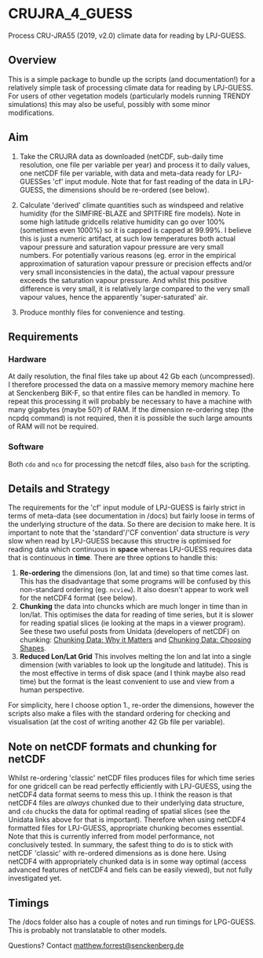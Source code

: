# CRUJRA_4_GUESS
Process CRU-JRA55 (2019, v2.0) climate data for reading by LPJ-GUESS.

## Overview
This is a simple package to bundle up the scripts (and documentation!) for a relatively simple task of processing climate data for reading by LPJ-GUESS.  For users of other vegetation models (particularly models running TRENDY simulations) this may also be useful, possibly with some minor  modifications.

## Aim
1. Take the CRUJRA data as downloaded (netCDF, sub-daily time resolution, one file per variable per year) and process it to daily values, one netCDF file per variable, with data and meta-data ready for LPJ-GUESSes 'cf' input module.  Note that for fast reading of the data in LPJ-GUESS, the dimensions should be re-ordered (see below).

2. Calculate 'derived' climate quantities such as windspeed and relative humidity (for the SIMFIRE-BLAZE and SPITFIRE fire models).  Note in some high latitude gridcells relative humidity can go over 100% (sometimes even 1000%) so it is capped is capped at 99.99%.  I believe this is just a numeric artifact, at such low temperatures both actual vapour pressure and saturation vapour pressure are very small numbers.  For potentially various reasons (eg. error in the empirical approximation of saturation vapour pressure or precision effects and/or very small inconsistencies in the data), the actual vapour pressure exceeds the saturation vapour pressure.  And whilst this positive difference is very small, it is relatively large compared to the very small vapour values, hence the apparently 'super-saturated' air. 

3. Produce monthly files for convenience and testing.

## Requirements

### Hardware
At daily resolution, the final files take up about 42 Gb each (uncompressed).  I therefore processed the data on a massive memory memory machine here at Senckenberg BiK-F, so that entire files can be handled in memory.  To repeat this processing it will probably be necessary to have a machine with many gigabytes (maybe 50?) of RAM.  If the dimension re-ordering step (the ncpdq command) is not required, then it is possible the such large amounts of RAM will not be required. 

### Software
Both `cdo` and `nco` for processing the netcdf files, also `bash` for the scripting.

## Details and Strategy
The requirements for the 'cf' input module of LPJ-GUESS is fairly strict in terms of meta-data (see documentation in /docs) but fairly loose in terms of the underlying structure of the data.  So there are decision to make here.  It is important to note that the 'standard'/'CF convention' data structure is *very* slow when read by LPJ-GUESS because this structre is optimised for reading data which continuous in **space** whereas LPJ-GUESS requires data that is continuous in **time**.  There are three options to handle this:

1. **Re-ordering** the dimensions (lon, lat and time) so that time comes last.  This has the disadvantage that some programs will be confused by this non-standard ordering (eg. `ncview`).  It also doesn't appear to work well for the netCDF4 format (see below). 
2. **Chunking**  the data into chuncks which are much longer in time than in lon/lat.  This optimises the data for reading of time series, but it is slower for reading spatial slices (ie looking at the maps in a viewer program).  See these two useful posts from Unidata (developers of netCDF) on chunking: [Chunking Data: Why it Matters](https://www.unidata.ucar.edu/blogs/developer/entry/chunking_data_why_it_matters) and [Chunking Data: Choosing Shapes](https://www.unidata.ucar.edu/blogs/developer/en/entry/chunking_data_choosing_shapes).
3. **Reduced Lon/Lat Grid** This involves melting the lon and lat into a single dimension (with variables to look up the longitude and latitude).  This is the most effective in terms of disk space (and I think maybe also read time) but the format is the least convenient to use and view from a human perspective. 

For simplicity, here I choose option 1., re-order the dimensions, however the scripts also make a files with the standard ordering for checking and visualisation (at the cost of writing another 42 Gb file per variable).

## Note on netCDF formats and chunking for netCDF

Whilst re-ordering 'classic' netCDF files produces files for which time series for one gridcell can be read perfectly efficiently with LPJ-GUESS, using the netCDF4 data format seems to mess this up.  I think the reason is that netCDF4 files are *always* chunked due to their underlying data structure, and `cdo` chucks the data for optimal reading of spatial slices (see the Unidata links above for that is important).  Therefore when using netCDF4 formatted files for LPJ-GUESS, appropriate chunking becomes essential.  Note that this is currently inferred from model performance, not conclusively tested.  In summary, the safest thing to do is to stick with netCDF 'classic' with re-ordered dimensions as is done here.  Using netCDF4 with appropriately chunked data is in some way optimal (access advanced features of netCDF4 and fiels can be easily viewed), but not fully investigated yet.

## Timings

The /docs folder also has a couple of notes and run timings for LPG-GUESS.  This is probably not translatable to other models.


Questions? Contact matthew.forrest@senckenberg.de

